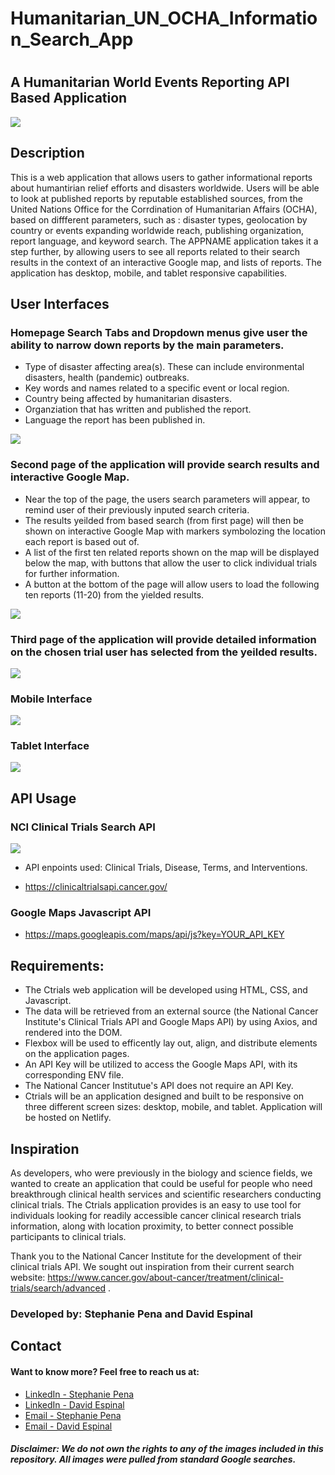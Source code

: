 # Humanitarian_UN_OCHA_Information_Search_App

# 
## A Humanitarian World Events Reporting API Based Application

![](./Ctrials_app_banner.png)

## Description

This is a web application that allows users to gather informational reports about humantirian relief efforts and disasters worldwide. Users will be able to look at published reports by reputable established sources, from the United Nations Office for the Corrdination of Humanitarian Affairs (OCHA), based on diffferent parameters, such as : disaster types, geolocation by country or events expanding worldwide reach, publishing organization, report language, and keyword search. The APPNAME application takes it a step further, by allowing users to see all reports related to their search results in the context of an interactive Google map, and lists of reports. The application has desktop, mobile, and tablet responsive capabilities. 


## User Interfaces

### Homepage Search Tabs and Dropdown menus give user the ability to narrow down reports by the main parameters.
- Type of disaster affecting area(s). These can include environmental disasters, health (pandemic) outbreaks. 
- Key words and names related to a specific event or local region.
- Country being affected by humanitarian disasters.
- Organziation that has written and published the report.
- Language the report has been published in. 


![](./cancer_app_Desktop_page_1_correct.png)


### Second page of the application will provide search results and interactive Google Map.
- Near the top of the page, the users search parameters will appear, to remind user of their previously inputed search criteria. 
- The results yeilded from based search (from first page) will then be shown on interactive Google Map with markers symbolozing the location each report is based out of. 
- A list of the first ten related reports shown on the map will be displayed below the map, with buttons that allow the user to click individual trials for further information. 
- A button at the bottom of the page will allow users to load the following ten reports (11-20) from the yielded results. 

![](./cancer_app_Desktop_page_2.png)


### Third page of the application will provide detailed information on the chosen trial user has selected from the yeilded results. 

![](./cancer_app_Desktop_page_3.png)

### Mobile Interface

![](./cancer_app_iPhone8_mobile_correct.png)

### Tablet Interface

![](./cancer_app_tablet_correct.png)

## API Usage

### NCI Clinical Trials Search API

![](./NCI_API.png)

- API enpoints used: Clinical Trials, Disease, Terms, and Interventions.

-  https://clinicaltrialsapi.cancer.gov/
  
### Google Maps Javascript API

- https://maps.googleapis.com/maps/api/js?key=YOUR_API_KEY

## Requirements:

- The Ctrials web application will be developed using HTML, CSS, and Javascript.
- The data will be retrieved from an external source (the National Cancer Institute's Clinical Trials API and Google Maps API) by using Axios, and rendered into the DOM. 
- Flexbox will be used to efficently lay out, align, and distribute elements on the application pages. 
- An API Key will be utilized to access the Google Maps API, with its corresponding ENV file. 
- The National Cancer Institutue's API does not require an API Key.
- Ctrials will be an application designed and built to be responsive on three different screen sizes: desktop, mobile, and tablet. Application will be hosted on Netlify.


## Inspiration

As developers, who were previously in the biology and science fields, we wanted to create an application that could be useful for people who need breakthrough clinical health services and scientific researchers conducting clinical trials. The Ctrials application provides is an easy to use tool for individuals looking for readily accessible cancer clinical research trials information, along with location proximity, to better connect possible participants to clinical trials.  

Thank you to the National Cancer Institute for the development of their clinical trials API. We sought out inspiration from their current search website: https://www.cancer.gov/about-cancer/treatment/clinical-trials/search/advanced . 


### Developed by: Stephanie Pena and David Espinal 

## Contact

#### Want to know more? Feel free to reach us at: 

- [LinkedIn - Stephanie Pena](https://www.linkedin.com/in/stephanie-a-pe%C3%B1a-1132bb16a/)
- [LinkedIn - David Espinal](https://www.linkedin.com/in/david-espinal-28b91a1b7/)
- [Email - Stephanie Pena](mailto:stephp23@gmail.com)
- [Email - David Espinal](despinal0425@gmail.com)

##### Disclaimer: We do not own the rights to any of the images included in this repository. All images were pulled from standard Google searches. 
